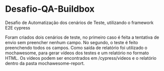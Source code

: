 # Desafio-QA-Buildbox

Desafio de Automatização dos cenários de Teste, utilizando o framework E2E cypress

<p> Foram criados dois cenários de teste, no primeiro caso é feita a tentativa de envio sem preencher nenhum campo. No segundo, o teste é feito preenchendo todos os campos.
Como saída de relatório foi utilizado o mochawesome, para gerar vídeos dos testes e um relatório no formato HTML.
Os vídeos podem ser encontrados em /cypress/videos e o relatório dentro da pasta mochawesome-report.

 </p>
